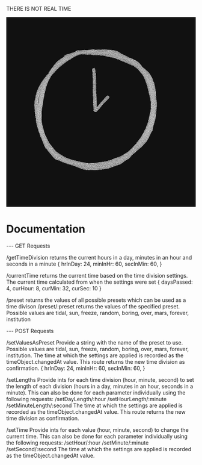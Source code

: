 THERE IS NOT REAL TIME

![](./assets/clock.gif)

# Documentation

--- GET Requests

/getTimeDivision
returns the current hours in a day, minutes in an hour and seconds in a minute 
{
	hrInDay: 24,
	minInHr: 60,
	secInMin: 60,
}

/currentTime
returns the current time based on the time division settings. The current time calculated from when the settings were set
{
	daysPassed: 4,
	curHour: 8,
	curMin: 32,
	curSec: 10
}

/preset
returns the values of all possible presets which can be used as a time divison
/preset/:preset
returns the values of the specified preset. Possible values are tidal, sun, freeze, random, boring, over, mars, forever, institution

--- POST Requests

/setValuesAsPreset
Provide a string with the name of the preset to use. Possible values are tidal, sun, freeze, random, boring, over, mars, forever, institution. The time at which the settings are applied is recorded as the timeObject.changedAt value.
This route returns the new time division as confirmation.
{
	hrInDay: 24,
	minInHr: 60,
	secInMin: 60,
}

/setLengths
Provide ints for each time division (hour, minute, second) to set the length of each division (hours in a day, minutes in an hour, seconds in a minute).
This can also be done for each parameter individually using the following requests:
/setDayLength/:hour
/setHourLength/:minute
/setMinuteLength/:second
The time at which the settings are applied is recorded as the timeObject.changedAt value.
This route returns the new time division as confirmation.

/setTime
Provide ints for each value (hour, minute, second) to change the current time. This can also be done for each parameter individually using the following requests:
/setHour/:hour
/setMinute/:minute
/setSecond/:second
The time at which the settings are applied is recorded as the timeObject.changedAt value.
